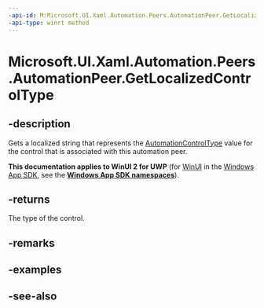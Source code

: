 ```yaml
---
-api-id: M:Microsoft.UI.Xaml.Automation.Peers.AutomationPeer.GetLocalizedControlType
-api-type: winrt method
---
```


<!-- Method syntax
public string GetLocalizedControlType()
-->

# Microsoft.UI.Xaml.Automation.Peers.AutomationPeer.GetLocalizedControlType

## -description
Gets a localized string that represents the [AutomationControlType](automationcontroltype.md) value for the control that is associated with this automation peer.

**This documentation applies to WinUI 2 for UWP** (for [WinUI](/windows/apps/winui/winui3/) in the [Windows App SDK](/windows/apps/windows-app-sdk/), see the **[Windows App SDK namespaces](/windows/windows-app-sdk/api/winrt/)**).

## -returns
The type of the control.

## -remarks

## -examples

## -see-also
